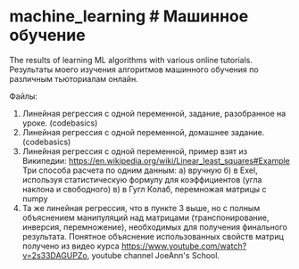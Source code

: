 # machine_learning # Машинное обучение
The results of learning ML algorithms with various online tutorials.
Результаты моего изучения алгоритмов машинного обучения по различным тьюториалам онлайн.

Файлы: 
1. Линейная регрессия с одной переменной, задание, разобранное на уроке. (codebasics)
2. Линейная регрессия с одной переменной, домашнее задание. (codebasics)
3. Линейная регрессия с одной переменной, пример взят из Википедии:
   https://en.wikipedia.org/wiki/Linear_least_squares#Example
   Три способа расчета по одним данным:
   а) вручную
   б) в Exel, используя статистическую формулу для коэффициентов (угла наклона и свободного)
   в) в Гугл Колаб, перемножая матрицы с numpy
4. Та же линейная регрессия, что в пункте 3 выше, но с полным объяснением манипуляций над
   матрицами (транспонирование, инверсия, перемножение), необходимых для получения финального результата.  Понятное объяснение использованных свойств матриц получено из видео курса https://www.youtube.com/watch?v=2s33DAGUPZo, youtube channel JoeAnn's School.
